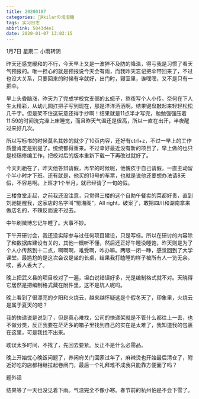 ```yaml
---
title: 20200107
categories: 🍬Akilarの泡泡糖
tags: 实习日志
abbrlink: 5043d4e1
date: 2020-01-07 13:03:15
---
```

1月7日 星期二 小雨转阴

昨天还感觉暖和的不行，今天早上又是一波猝不及防的降温，得亏我是习惯了看天气预报的。唯一担心的就是预报说今天会有雨，而我昨天忘记把伞带回来了，不过也没大关系，只要回来的时候有伞就好，出门时，寝室里，诶嘿嘿，又不是只有一把伞。

早上头昏脑涨，昨天为了完成学校党支部的幺蛾子，熬夜写个人小传。奈何在下人生太精彩，从幼儿园扛把子写到现在，那是洋洋洒洒啊。结果键盘敲起来轻轻松松几千字。但是架不住这玩意还得手抄啊！结果就是11点半才写完，勉勉强强压着11:59的时间洗完澡上床睡觉，而且昨天气温还是很高，所以一直在出汗，半夜醒过来好几次。

所以写标书的时候莫名其妙的就少了10页内容，还好有ctrl+z，不过一早上的工作质量肯定是别提了。统统都得重来。不过幸好最近没有新的项目了，早上做的也只是校稿修编工作，把校对后的版本重新下载一下再改过就好了。

今天刘驰在了，昨天他答辩请假，再早的时候呢，他愧疚于自己请假，一直主动留个半小时才下班。还有就是，他买的13号的车票，也就是说他还要想办法请8天假，不容易啊。上班才1个半月，就已经请了一旬的假。

三楼食堂走起，之前我还没注意，只觉得三楼的这个自助午餐卖的菜都好贵，直到刘驰提醒我，这家店的名字叫“蜀湘阁”，All right，破案了，敢把四川和湖南拿来做店名的，不辣反而说不过去。

中午刷微博忘记午睡了。大事不妙。

下午开研讨会，我还没实际参与过任何项目建设，只是写标。所以在研讨的内容除了和数据库建设有关的，其他一概听不懂，然后还正好午睡没睡饱，昨天则是为了个人小传熬到十二点，啊啊啊，难受啊，咋办嘛。两眼一闭一睁，感觉回到了大学课堂。最尴尬的是这次会议是坐的长桌，结果我打瞌睡的样子被所有人一览无余。唉，丢人丢大了。

晚上把武义县的项目校对了一遍，坦白说错误好多，光是编制格式就不对。天晓得它居然是把编制格式藏在附件里，这不是坑人呢吗。

晚上看到了很漂亮的夕阳和火烧云，越来越怀疑这是个假冬天了，印象里，火烧云是属于夏天的吧？

我的快递说是说到了，但是真心难找，公司的快递架就是不管什么都往上一丢，也不做分类，反正我要在茫茫多的箱子里找到自己的实在是太难了，我知道我的包裹在这里，可是我找不出来。

耽误太多时间，不找了，先回去要紧。反正不是什么必需品。

晚上开始忧心晚饭问题了，养闲府关门回家过年了，麻辣烫也开始最后清仓了，附近好吃的店都相继拉起卷闸门，最后一个礼拜难不成我只能靠方便面了吗？

题外话

结果等了一天也没见着下雨。气温完全不像小寒。春节前的杭州怕是不会下雪了。
